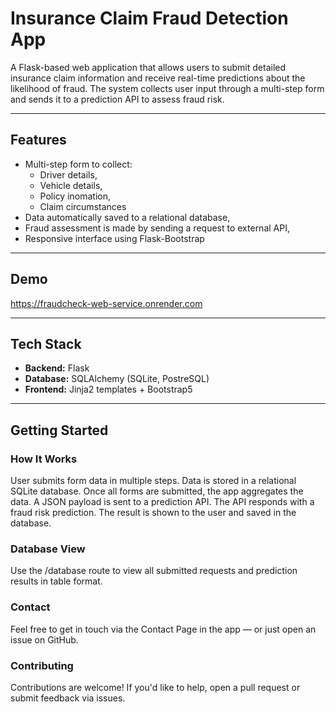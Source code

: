# Insurance Claim Fraud Detection App

A Flask-based web application that allows users to submit detailed insurance claim information and receive real-time predictions about the likelihood of fraud. The system collects user input through a multi-step form and sends it to a prediction API to assess fraud risk.

---

## Features

- Multi-step form to collect:
  - Driver details,
  - Vehicle details,
  - Policy inomation,
  - Claim circumstances
- Data automatically saved to a relational database,
- Fraud assessment is made by sending a request to external API,
- Responsive interface using Flask-Bootstrap

---

## Demo

https://fraudcheck-web-service.onrender.com

---

## Tech Stack

- **Backend:** Flask
- **Database:** SQLAlchemy (SQLite, PostreSQL)
- **Frontend:** Jinja2 templates + Bootstrap5

---

## Getting Started

### How It Works
User submits form data in multiple steps.
Data is stored in a relational SQLite database.
Once all forms are submitted, the app aggregates the data.
A JSON payload is sent to a prediction API.
The API responds with a fraud risk prediction.
The result is shown to the user and saved in the database.

### Database View
Use the /database route to view all submitted requests and prediction results in table format.

### Contact
Feel free to get in touch via the Contact Page in the app — or just open an issue on GitHub.

### Contributing
Contributions are welcome! If you'd like to help, open a pull request or submit feedback via issues.




